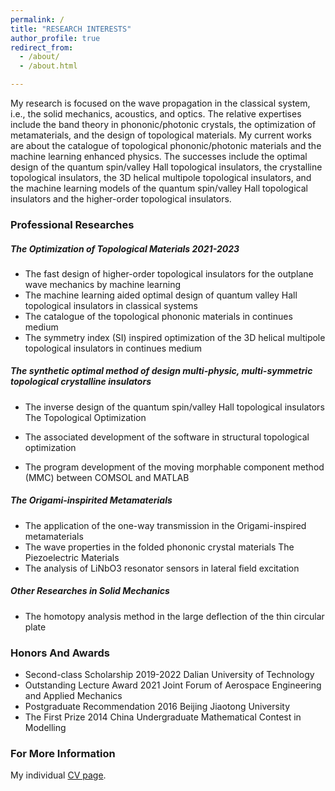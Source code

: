 ```yaml
---
permalink: /
title: "RESEARCH INTERESTS"
author_profile: true
redirect_from: 
  - /about/
  - /about.html

---
```


My research is focused on the wave propagation in the classical system, i.e., the solid mechanics, acoustics, and optics. The relative expertises include the band theory in phononic/photonic crystals, the optimization of metamaterials, and the design of topological materials. My current works are about the catalogue of topological phononic/photonic materials and the machine learning enhanced physics. The successes include the optimal design of the quantum spin/valley Hall topological insulators, the crystalline topological insulators, the 3D helical multipole topological insulators, and the machine learning models of the quantum spin/valley Hall topological insulators and the higher-order topological insulators.

### Professional Researches

##### The Optimization of Topological Materials 2021-2023

* The fast design of higher-order topological insulators for the outplane wave mechanics by machine learning
* The machine learning aided optimal design of quantum valley Hall topological insulators in classical systems
* The catalogue of the topological phononic materials in continues medium
* The symmetry index (SI) inspired optimization of the 3D helical multipole topological insulators in continues medium

##### The synthetic optimal method of design multi-physic, multi-symmetric topological crystalline insulators

* The inverse design of the quantum spin/valley Hall topological insulators
  The Topological Optimization

* The associated development of the software in structural topological optimization

* The program development of the moving morphable component method (MMC) between COMSOL and MATLAB

##### The Origami-inspirited Metamaterials

* The application of the one-way transmission in the Origami-inspired metamaterials
* The wave properties in the folded phononic crystal materials
  The Piezoelectric Materials
* The analysis of LiNbO3 resonator sensors in lateral field excitation

##### Other Researches in Solid Mechanics 

* The homotopy analysis method in the large deflection of the thin circular plate

### Honors And Awards

* Second-class Scholarship 2019-2022
  Dalian University of Technology
* Outstanding Lecture Award 2021
  Joint Forum of Aerospace Engineering and Applied Mechanics
* Postgraduate Recommendation 2016
  Beijing Jiaotong University
* The First Prize 2014
  China Undergraduate Mathematical Contest in Modelling

### For More Information

My individual [CV page](https://academicpages.github.io/_pages/cv).
